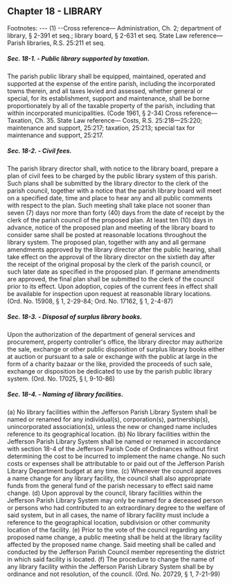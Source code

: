 ## Chapter 18 - LIBRARY
Footnotes:
--- (1) --Cross reference— Administration, Ch. 2; department of library, § 2-391 et seq.; library board, § 2-631 et seq.
State Law reference— Parish libraries, R.S. 25:211 et seq.
##### Sec. 18-1. - Public library supported by taxation.  

The parish public library shall be equipped, maintained, operated and supported at the expense of the entire
parish, including the incorporated towns therein, and all taxes levied and assessed, whether general or special,
for its establishment, support and maintenance, shall be borne proportionately by all of the taxable property of
the parish, including that within incorporated municipalities.
(Code 1961, § 2-34)
Cross reference— Taxation, Ch. 35.
State Law reference— Costs, R.S. 25:218—25:220; maintenance and support, 25:217; taxation, 25:213; special
tax for maintenance and support, 25:217.
##### Sec. 18-2. - Civil fees.  

The parish library director shall, with notice to the library board, prepare a plan of civil fees to be charged by the
public library system of this parish. Such plans shall be submitted by the library director to the clerk of the
parish council, together with a notice that the parish library board will meet on a specified date, time and place
to hear any and all public comments with respect to the plan. Such meeting shall take place not sooner than
seven (7) days nor more than forty (40) days from the date of receipt by the clerk of the parish council of the
proposed plan. At least ten (10) days in advance, notice of the proposed plan and meeting of the library board to
consider same shall be posted at reasonable locations throughout the library system. The proposed plan, together
with any and all germane amendments approved by the library director after the public hearing, shall take effect
on the approval of the library director on the sixtieth day after the receipt of the original proposal by the clerk of
the parish council, or such later date as specified in the proposed plan. If germane amendments are approved, the
final plan shall be submitted to the clerk of the council prior to its effect. Upon adoption, copies of the current
fees in effect shall be available for inspection upon request at reasonable library locations.
(Ord. No. 15908, § 1, 2-29-84; Ord. No. 17162, § 1, 2-4-87)
##### Sec. 18-3. - Disposal of surplus library books.  

Upon the authorization of the department of general services and procurement, property controller's office, the
library director may authorize the sale, exchange or other public disposition of surplus library books either at
auction or pursuant to a sale or exchange with the public at large in the form of a charity bazaar or the like,
provided the proceeds of such sale, exchange or disposition be dedicated to use by the parish public library
system.
(Ord. No. 17025, § I, 9-10-86)
##### Sec. 18-4. - Naming of library facilities.  

(a)
No library facilities within the Jefferson Parish Library System shall be named or renamed for any individual(s),
corporation(s), partnership(s), unincorporated association(s), unless the new or changed name includes reference
to its geographical location.
(b)
No library facilities within the Jefferson Parish Library System shall be named or renamed in accordance with
section 18-4 of the Jefferson Parish Code of Ordinances without first determining the cost to be incurred to
implement the name change. No such costs or expenses shall be attributable to or paid out of the Jefferson Parish
Library Department budget at any time.
(c)
Whenever the council approves a name change for any library facility, the council shall also appropriate funds
from the general fund of the parish necessary to effect said name change.
(d)
Upon approval by the council, library facilities within the Jefferson Parish Library System may only be named
for a deceased person or persons who had contributed to an extraordinary degree to the welfare of said system,
but in all cases, the name of library facility must include a reference to the geographical location, subdivision or
other community location of the facility.
(e)
Prior to the vote of the council regarding any proposed name change, a public meeting shall be held at the library
facility affected by the proposed name change. Said meeting shall be called and conducted by the Jefferson
Parish Council member representing the district in which said facility is located.
(f)
The procedure to change the name of any library facility within the Jefferson Parish Library System shall be by
ordinance and not resolution, of the council.
(Ord. No. 20729, § 1, 7-21-99)
